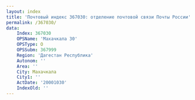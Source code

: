 ```yaml
---
layout: index
title: 'Почтовый индекс 367030: отделение почтовой связи Почты России'
permalink: /367030/
data:
    Index: 367030
    OPSName: 'Махачкала 30'
    OPSType: О
    OPSSubm: 367999
    Region: 'Дагестан Республика'
    Autonom: ''
    Area: ''
    City: Махачкала
    City1: ''
    ActDate: '20001030'
    IndexOld: ''
---
```

